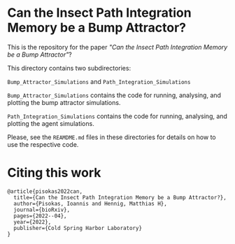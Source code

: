 # Can the Insect Path Integration Memory be a Bump Attractor?

This is the repository for the paper *"Can the Insect Path Integration Memory be a Bump Attractor"*?

This directory contains two subdirectories:

`Bump_Attractor_Simulations`
and
`Path_Integration_Simulations`

`Bump_Attractor_Simulations` contains the code for running, analysing, and plotting the bump attractor simulations. 

`Path_Integration_Simulations` contains the code for running, analysing, and plotting the agent simulations. 

Please, see the `REAMDME.md` files in these directories for details on how to use the respective code. 

# Citing this work

```
@article{pisokas2022can,
  title={Can the Insect Path Integration Memory be a Bump Attractor?},
  author={Pisokas, Ioannis and Hennig, Matthias H},
  journal={bioRxiv},
  pages={2022--04},
  year={2022},
  publisher={Cold Spring Harbor Laboratory}
}
```
